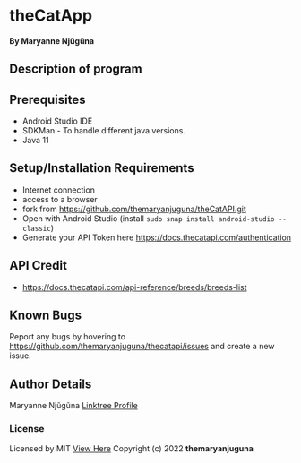 # theCatApp
#### By **Maryanne Njũgũna**

## Description of program


## Prerequisites
* Android Studio IDE
* SDKMan - To handle different java versions.
* Java 11

## Setup/Installation Requirements
* Internet connection
* access to a browser
* fork from https://github.com/themaryanjuguna/theCatAPI.git
* Open with Android Studio (install `sudo snap install android-studio --classic`)
* Generate your API Token here https://docs.thecatapi.com/authentication

## API Credit
* https://docs.thecatapi.com/api-reference/breeds/breeds-list
## Known Bugs
Report any bugs by hovering to https://github.com/themaryanjuguna/thecatapi/issues and create a new issue.

## Author Details
Maryanne Njũgũna [Linktree Profile](https://linktr.ee/themaryanjuguna)

### License
Licensed by MIT [View Here](#)
Copyright (c) 2022 **themaryanjuguna**